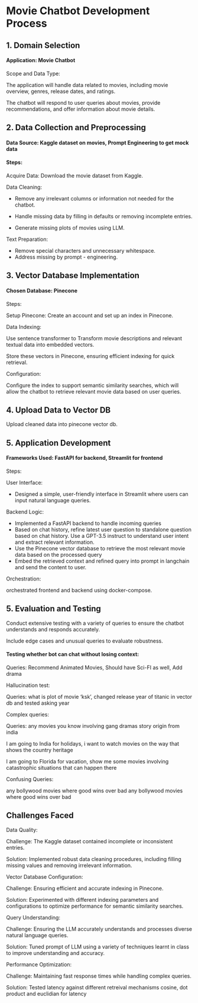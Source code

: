 # Movie Chatbot Development Process

## 1. Domain Selection

#### Application: Movie Chatbot

Scope and Data Type:

The application will handle data related to movies, including movie overview, genres, release dates, and ratings.

The chatbot will respond to user queries about movies, provide recommendations, and offer information about movie details.

## 2. Data Collection and Preprocessing
#### Data Source: Kaggle dataset on movies, Prompt Engineering to get mock data
#### Steps:

Acquire Data: Download the movie dataset from Kaggle.

Data Cleaning:
- Remove any irrelevant columns or information not needed for the chatbot.

- Handle missing data by filling in defaults or removing incomplete entries.

- Generate missing plots of movies using LLM. 

Text Preparation:
- Remove special characters and unnecessary whitespace.
- Address missing by prompt - engineering.

## 3. Vector Database Implementation
#### Chosen Database: Pinecone

Steps:

Setup Pinecone:
Create an account and set up an index in Pinecone.

Data Indexing:

Use sentence transformer to Transform movie descriptions and relevant textual data into embedded vectors.

Store these vectors in Pinecone, ensuring efficient indexing for quick retrieval.

Configuration:

Configure the index to support semantic similarity searches, which will allow the chatbot to retrieve relevant movie data based on user queries.

## 4. Upload Data to Vector DB
Upload cleaned data into pinecone vector db. 

## 5. Application Development
#### Frameworks Used: FastAPI for backend, Streamlit for frontend
Steps:

User Interface:
- Designed a simple, user-friendly interface in Streamlit where users can input natural language queries.

Backend Logic:
- Implemented a FastAPI backend to handle incoming queries
- Based on chat history, refine latest user question to standalone question based on chat history. Use a GPT-3.5 instruct to understand user intent and extract relevant information.
- Use the Pinecone vector database to retrieve the most relevant movie data based on the processed query
- Embed the retrieved context and refined query into prompt in langchain and send the content to user. 

Orchestration: 

orchestrated frontend and backend using docker-compose.
## 5. Evaluation and Testing

Conduct extensive testing with a variety of queries to ensure the chatbot understands and responds accurately.

Include edge cases and unusual queries to evaluate robustness.

#### Testing whether bot can chat without losing context:

Queries:  Recommend Animated Movies, Should have Sci-FI as well, Add drama 

Hallucination test:

Queries: what is plot of movie ‘ksk’, changed release year of titanic in vector db and tested asking year

Complex queries:

Queries: any movies you know involving gang dramas story origin from india

I am going to India for holidays, i want to watch movies on the way that shows the country heritage

I am going to Florida for vacation, show me some movies involving catastrophic situations that can happen there

Confusing Queries:

any bollywood movies where good wins over bad
any bollywood movies where good wins over bad


## Challenges Faced

Data Quality:

Challenge: The Kaggle dataset contained incomplete or inconsistent entries. 

Solution: Implemented robust data cleaning procedures, including filling missing values and removing irrelevant information.

Vector Database Configuration:

Challenge: Ensuring efficient and accurate indexing in Pinecone. 

Solution: Experimented with different indexing parameters and configurations to optimize performance for semantic similarity searches.

Query Understanding:

Challenge: Ensuring the LLM accurately understands and processes diverse natural language queries. 

Solution: Tuned prompt of LLM using a variety of techniques learnt in class to improve understanding and accuracy.

Performance Optimization:

Challenge: Maintaining fast response times while handling complex queries. 

Solution: Tested latency against different retreival mechanisms cosine, dot product and euclidian for latency
